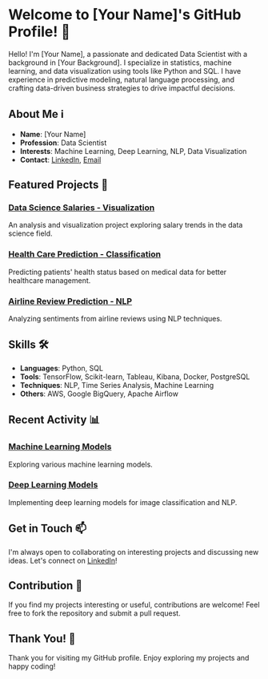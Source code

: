 # Welcome to [Your Name]'s GitHub Profile! 👋

Hello! I'm [Your Name], a passionate and dedicated Data Scientist with a background in [Your Background]. I specialize in statistics, machine learning, and data visualization using tools like Python and SQL. I have experience in predictive modeling, natural language processing, and crafting data-driven business strategies to drive impactful decisions.

## About Me ℹ️

- **Name**: [Your Name]
- **Profession**: Data Scientist
- **Interests**: Machine Learning, Deep Learning, NLP, Data Visualization
- **Contact**: [LinkedIn](https://www.linkedin.com/in/yourlinkedinprofile/), [Email](mailto:youremail@example.com)

## Featured Projects 🚀

### [Data Science Salaries - Visualization](https://github.com/yourusername/Data-Science-Salaries-Visualization)
An analysis and visualization project exploring salary trends in the data science field.

### [Health Care Prediction - Classification](https://github.com/yourusername/Health-Care-Prediction-Classification)
Predicting patients' health status based on medical data for better healthcare management.

### [Airline Review Prediction - NLP](https://github.com/yourusername/Airline-Review-Prediction-NLP)
Analyzing sentiments from airline reviews using NLP techniques.

## Skills 🛠️

- **Languages**: Python, SQL
- **Tools**: TensorFlow, Scikit-learn, Tableau, Kibana, Docker, PostgreSQL
- **Techniques**: NLP, Time Series Analysis, Machine Learning
- **Others**: AWS, Google BigQuery, Apache Airflow

## Recent Activity 📊

### [Machine Learning Models](https://github.com/yourusername/Machine-Learning)
Exploring various machine learning models.

### [Deep Learning Models](https://github.com/yourusername/Deep-Learning)
Implementing deep learning models for image classification and NLP.

## Get in Touch 📫

I'm always open to collaborating on interesting projects and discussing new ideas. Let's connect on [LinkedIn](https://www.linkedin.com/in/yourlinkedinprofile/)!

## Contribution 🌟

If you find my projects interesting or useful, contributions are welcome! Feel free to fork the repository and submit a pull request.

## Thank You! 🙏

Thank you for visiting my GitHub profile. Enjoy exploring my projects and happy coding!
